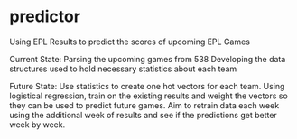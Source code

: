 # predictor
Using EPL Results to predict the scores of upcoming EPL Games

Current State: Parsing the upcoming games from 538
               Developing the data structures used to hold necessary statistics about each team
               
Future State:
               Use statistics to create one hot vectors for each team. Using logistical regression, train on the existing results and                    weight the vectors so they can be used to predict future games. Aim to retrain data each week using the additional week of                results and see if the predictions get better week by week. 


